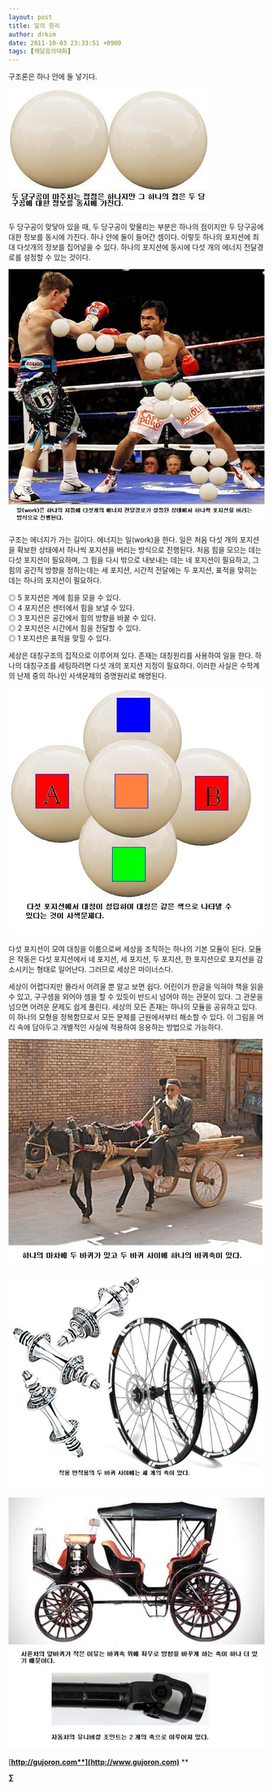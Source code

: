 ```yaml
---
layout: post
title: 일의 원리
author: drkim
date: 2011-10-03 23:33:51 +0900
tags: [깨달음의대화]
---
```

  
구조론은 하나 안에 둘 넣기다. 





 ![](/files/attach/images/198/679/197/65.JPG)



두 당구공이 맞닿아 있을 때, 두 당구공이 맞물리는 부분은 하나의 점이지만 두 당구공에 대한 정보를 동시에 가진다. 하나 안에 둘이 들어간 셈이다. 이렇듯 하나의 포지션에 최대 다섯개의 정보를 집어넣을 수 있다. 하나의 포지션에 동시에 다섯 개의 에너지 전달경로를 설정할 수 있는 것이다. 



 ![](/files/attach/images/198/679/197/66.jpg)

구조는 에너지가 가는 길이다. 에너지는 일(work)을 한다. 일은 처음 다섯 개의 포지션을 확보한 상태에서 하나씩 포지션을 버리는 방식으로 진행된다. 처음 힘을 모으는 데는 다섯 포지션이 필요하며, 그 힘을 다시 밖으로 내보내는 데는 네 포지션이 필요하고, 그 힘의 공간적 방향을 정하는데는 세 포지션, 시간적 전달에는 두 포지션, 표적을 맞히는 데는 하나의 포지션이 필요하다. 



◎ 5 포지션은 계에 힘을 모을 수 있다.  
◎ 4 포지션은 센터에서 힘을 보낼 수 있다.  
◎ 3 포지션은 공간에서 힘의 방향을 바꿀 수 있다.  
◎ 2 포지션은 시간에서 힘을 전달할 수 있다.  
◎ 1 포지션은 표적을 맞힐 수 있다.




  세상은 대칭구조의 집적으로 이루어져 있다. 존재는 대칭원리를 사용하여 일을 한다. 하나의 대칭구조를 세팅하려면 다섯 개의 포지션 지정이 필요하다. 이러한 사실은 수학계의 난제 중의 하나인 사색문제의 증명원리로 해명된다.









  ![](/files/attach/images/198/679/197/67.JPG)





  다섯 포지션이 모여 대칭을 이룸으로써 세상을 조직하는 하나의 기본 모듈이 된다. 모듈은 작동은 다섯 포지션에서 네 포지션, 세 포지션, 두 포지션, 한 포지션으로 포지션을 감소시키는 형태로 일어난다. 그러므로 세상은 마이너스다.






  세상이 어렵다지만 몰라서 어려울 뿐 알고 보면 쉽다. 어린이가 한글을 익혀야 책을 읽을 수 있고, 구구셈을 외어야 셈을 할 수 있듯이 반드시 넘어야 하는 관문이 있다. 그 관문을 넘으면 어려운 문제도 쉽게 풀린다. 세상의 모든 존재는 하나의 모듈을 공유하고 있다. 이 하나의 모형을 정복함므로서 모든 문제를 근원에서부터 해소할 수 있다. 이 그림을 머리 속에 담아두고 개별적인 사실에 적용하여 응용하는 방법으로 가능하다.






  ![](/files/attach/images/198/679/197/68.jpg)


  ![](/files/attach/images/198/679/197/69.jpg)





  ![](/files/attach/images/198/679/197/70.JPG)




[**http://gujoron.com**](http://www.gujoron.com)** 
**

**∑**